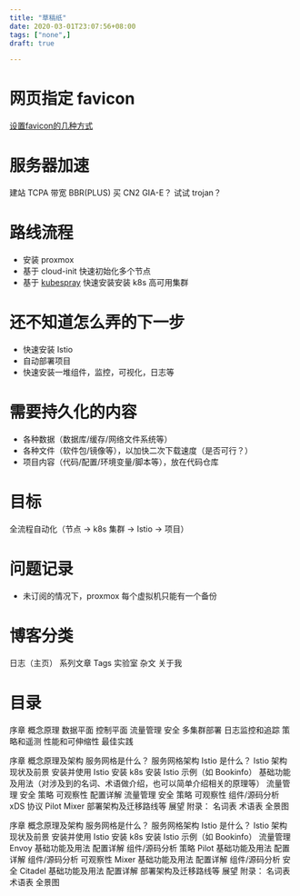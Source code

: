 ```yaml
---
title: "草稿纸"
date: 2020-03-01T23:07:56+08:00
tags: ["none",]
draft: true 

---
```


# 网页指定 favicon

[设置favicon的几种方式](https://blog.csdn.net/YLXB2/article/details/53336962)

# 服务器加速

建站 TCPA
带宽 BBR(PLUS)
买 CN2 GIA-E？
试试 trojan？

# 路线流程

- 安装 proxmox 
- 基于 cloud-init 快速初始化多个节点
- 基于 [kubespray](https://github.com/kubernetes-sigs/kubespray#requirements) 快速安装安装 k8s 高可用集群

# 还不知道怎么弄的下一步

- 快速安装 Istio
- 自动部署项目
- 快速安装一堆组件，监控，可视化，日志等

# 需要持久化的内容

- 各种数据（数据库/缓存/网络文件系统等）
- 各种文件（软件包/镜像等），以加快二次下载速度（是否可行？）
- 项目内容（代码/配置/环境变量/脚本等），放在代码仓库

# 目标

全流程自动化（节点 -> k8s 集群 -> Istio -> 项目）

# 问题记录

- 未订阅的情况下，proxmox 每个虚拟机只能有一个备份

# 博客分类

日志（主页）
系列文章
Tags
实验室
杂文
关于我

# 目录

序章
概念原理
数据平面
控制平面
流量管理
安全
多集群部署
日志监控和追踪
策略和遥测
性能和可伸缩性
最佳实践


序章
概念原理及架构
  服务网格是什么？
  服务网格架构
  Istio 是什么？
  Istio 架构
  现状及前景
安装并使用 Istio
  安装 k8s
  安装 Istio
  示例（如 Bookinfo）
基础功能及用法（对涉及到的名词、术语做介绍，也可以简单介绍相关的原理等）
  流量管理
  安全
  策略
  可观察性
配置详解
  流量管理
  安全
  策略
  可观察性
组件/源码分析
  xDS 协议
  Pilot
  Mixer
部署架构及迁移路线等
展望
附录：
  名词表
  术语表
  全景图 
  
  
  
序章
概念原理及架构
  服务网格是什么？
  服务网格架构
  Istio 是什么？
  Istio 架构
  现状及前景
安装并使用 Istio
  安装 k8s
  安装 Istio
  示例（如 Bookinfo）
流量管理 Envoy
  基础功能及用法
  配置详解
  组件/源码分析
策略 Pilot
  基础功能及用法
  配置详解
  组件/源码分析
可观察性 Mixer 
  基础功能及用法
  配置详解
  组件/源码分析
安全 Citadel
  基础功能及用法
  配置详解
部署架构及迁移路线等
展望
附录：
  名词表
  术语表
  全景图